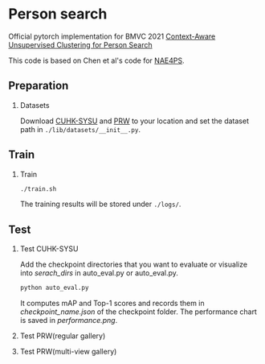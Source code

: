 # Person search 

Official pytorch implementation for BMVC 2021 [Context-Aware Unsupervised Clustering for Person Search]()

This code is based on Chen et al's code for [NAE4PS](https://github.com/DeanChan/NAE4PS).

## Preparation

1.  Datasets

    Download [CUHK-SYSU](https://github.com/ShuangLI59/person_search) and [PRW](https://github.com/liangzheng06/PRW-baseline) to your location and set the dataset path in `./lib/datasets/__init__.py`.

## Train
    
1. Train
    ```bash
   ./train.sh
   ```
   The training results will be stored under `./logs/`.
   
## Test

1. Test CUHK-SYSU
   
    Add the checkpoint directories that you want to evaluate or visualize into *serach_dirs* in auto_eval.py or auto_eval.py.
    
    ```bash
   python auto_eval.py
   ```
   It computes mAP and Top-1 scores and records them in *checkpoint_name.json* of the checkpoint folder. The performance chart is saved in *performance.png*.
   
2. Test PRW(regular gallery)
3. Test PRW(multi-view gallery)